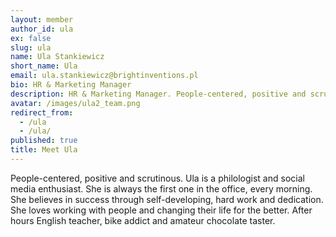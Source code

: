 ```yaml
---
layout: member
author_id: ula
ex: false
slug: ula
name: Ula Stankiewicz
short_name: Ula
email: ula.stankiewicz@brightinventions.pl
bio: HR & Marketing Manager
description: HR & Marketing Manager. People-centered, positive and scrutinous.
avatar: /images/ula2_team.png
redirect_from:
  - /ula
  - /ula/
published: true
title: Meet Ula
---
```

People-centered, positive and scrutinous. Ula is a philologist and social media enthusiast. She is always the first one in the office, every morning. She believes in success through self-developing, hard work and dedication. She loves working with people and changing their life for the better. After hours English teacher, bike addict and amateur chocolate taster.